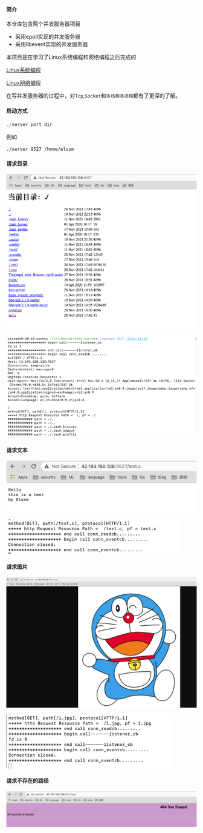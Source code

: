 #### 简介

本仓库包含两个并发服务器项目

- 采用epoll实现的并发服务器
- 采用libevent实现的并发服务器

本项目是在学习了Linux系统编程和网络编程之后完成的

[Linux系统编程](https://www.bilibili.com/video/BV1KE411q7ee)

[Linux网络编程](https://www.bilibili.com/video/BV1iJ411S7UA?p=1)

在写并发服务器的过程中，对`Tcp`,`Socket`和`多线程多进程`都有了更深的了解。

#### 启动方式

```c
./server port dir
```

例如

```
./server 9527 /home/elssm
```

#### 请求目录

![请求目录](https://github.com/elssm/Linux-Web-Server/blob/main/photo/1.png)

![请求目录](https://github.com/elssm/Linux-Web-Server/blob/main/photo/2.png)

#### 请求文本

![请求文件](https://github.com/elssm/Linux-Web-Server/blob/main/photo/3.png)

![请求文件](https://github.com/elssm/Linux-Web-Server/blob/main/photo/4.png)

#### 请求图片

![请求图片](https://github.com/elssm/Linux-Web-Server/blob/main/photo/5.png)

![请求图片](https://github.com/elssm/Linux-Web-Server/blob/main/photo/6.png)

#### 请求不存在的路径

![请求图片](https://github.com/elssm/Linux-Web-Server/blob/main/photo/7.png)
